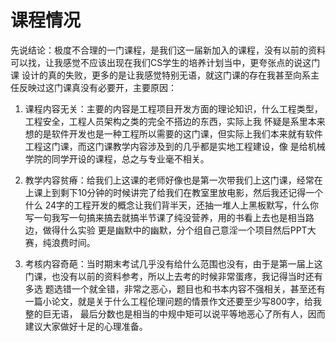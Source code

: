 # 课程情况
先说结论：极度不合理的一门课程，是我们这一届新加入的课程，没有以前的资料可以找，让我感觉不应该出现在我们CS学生的培养计划当中，更夸张点的说这门课
设计的真的失败，更多的是让我感觉特别无语，就这门课的存在我甚至向系主任反映过这门课真没有必要开，主要原因：

1. 课程内容无关：主要的内容是工程项目开发方面的理论知识，什么工程类型，工程安全，工程人员架构之类的完全不搭边的东西，实际上我
怀疑是系里本来想的是软件开发也是一种工程所以需要的这门课，但实际上我们本来就有软件工程这门课，而这门课教学内容涉及到的几乎都是实地工程建设，像
是给机械学院的同学开设的课程，总之与专业毫不相关。

2. 教学内容贫瘠：给我们上这课的老师好像也是第一次带我们上这门课，经常在上课上到剩下10分钟的时候讲完了给我们在教室里放电影，然后我还记得一个什么
24字的工程开发的概念让我们背半天，还抽一堆人上黑板默写，什么你写一句我写一句搞来搞去就搞半节课了纯没营养，用的书看上去也是相当路边，做得什么实验
更是幽默中的幽默，分个组自己意淫一个项目然后PPT大赛，纯浪费时间。

3. 考核内容奇葩：当时期末考试几乎没有给什么范围也没有，由于是第一届上这门课，也没有以前的资料参考，所以上去考的时候非常蛋疼，我记得当时还有多选
题选错一个就全错，非常之恶心，题目也和书本内容不强相关，甚至还有一篇小论文，就是关于什么工程伦理问题的情景作文还要至少写800字，给我整的巨无语，
最后分数也是相当的中规中矩可以说平等地恶心了所有人，因而建议大家做好十足的心理准备。
